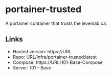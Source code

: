 # portainer-trusted
A portainer container that trusts the levenlab ca.

## Links
- Hosted version: https://URL
- Repo: URL/infra/portainer-trusted:latest
- Compose: https://URL/101-Base-Compose
- Server: 101 - Base
